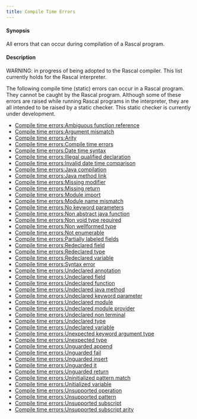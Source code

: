 ```yaml
---
title: Compile Time Errors
---
```


#### Synopsis

All errors that can occur during compilation of a Rascal program.

#### Description

WARNING: in progress of being adopted to the Rascal compiler. This list currently holds 
for the Rascal interpreter.

The following compile time (static) errors can occur in a Rascal program. 
They cannot be caught by the Rascal program. Although some of these errors are raised while running
Rascal programs in the interpreter, they are all intended to be raised by a static checker. This static
checker is currently under development.
 
* [Compile time errors:Ambiguous function reference](../CompileTimeErrors/AmbiguousFunctionReference)
* [Compile time errors:Argument mismatch](../CompileTimeErrors/ArgumentMismatch)
* [Compile time errors:Arity](../CompileTimeErrors/Arity)
* [Compile time errors:Compile time errors](../CompileTimeErrors/)
* [Compile time errors:Date time syntax](../CompileTimeErrors/DateTimeSyntax)
* [Compile time errors:Illegal qualified declaration](../CompileTimeErrors/IllegalQualifiedDeclaration)
* [Compile time errors:Invalid date time comparison](../CompileTimeErrors/InvalidDateTimeComparison)
* [Compile time errors:Java compilation](../CompileTimeErrors/JavaCompilation)
* [Compile time errors:Java method link](../CompileTimeErrors/JavaMethodLink)
* [Compile time errors:Missing modifier](../CompileTimeErrors/MissingModifier)
* [Compile time errors:Missing return](../CompileTimeErrors/MissingReturn)
* [Compile time errors:Module import](../CompileTimeErrors/ModuleImport)
* [Compile time errors:Module name mismatch](../CompileTimeErrors/ModuleNameMismatch)
* [Compile time errors:No keyword parameters](../CompileTimeErrors/NoKeywordParameters)
* [Compile time errors:Non abstract java function](../CompileTimeErrors/NonAbstractJavaFunction)
* [Compile time errors:Non void type required](../CompileTimeErrors/NonVoidTypeRequired)
* [Compile time errors:Non wellformed type](../CompileTimeErrors/NonWellformedType)
* [Compile time errors:Not enumerable](../CompileTimeErrors/NotEnumerable)
* [Compile time errors:Partially labeled fields](../CompileTimeErrors/PartiallyLabeledFields)
* [Compile time errors:Redeclared field](../CompileTimeErrors/RedeclaredField)
* [Compile time errors:Redeclared type](../CompileTimeErrors/RedeclaredType)
* [Compile time errors:Redeclared variable](../CompileTimeErrors/RedeclaredVariable)
* [Compile time errors:Syntax error](../CompileTimeErrors/SyntaxError)
* [Compile time errors:Undeclared annotation](../CompileTimeErrors/UndeclaredAnnotation)
* [Compile time errors:Undeclared field](../CompileTimeErrors/UndeclaredField)
* [Compile time errors:Undeclared function](../CompileTimeErrors/UndeclaredFunction)
* [Compile time errors:Undeclared java method](../CompileTimeErrors/UndeclaredJavaMethod)
* [Compile time errors:Undeclared keyword parameter](../CompileTimeErrors/UndeclaredKeywordParameter)
* [Compile time errors:Undeclared module](../CompileTimeErrors/UndeclaredModule)
* [Compile time errors:Undeclared module provider](../CompileTimeErrors/UndeclaredModuleProvider)
* [Compile time errors:Undeclared non terminal](../CompileTimeErrors/UndeclaredNonTerminal)
* [Compile time errors:Undeclared type](../CompileTimeErrors/UndeclaredType)
* [Compile time errors:Undeclared variable](../CompileTimeErrors/UndeclaredVariable)
* [Compile time errors:Unexpected keyword argument type](../CompileTimeErrors/UnexpectedKeywordArgumentType)
* [Compile time errors:Unexpected type](../CompileTimeErrors/UnexpectedType)
* [Compile time errors:Unguarded append](../CompileTimeErrors/UnguardedAppend)
* [Compile time errors:Unguarded fail](../CompileTimeErrors/UnguardedFail)
* [Compile time errors:Unguarded insert](../CompileTimeErrors/UnguardedInsert)
* [Compile time errors:Unguarded it](../CompileTimeErrors/UnguardedIt)
* [Compile time errors:Unguarded return](../CompileTimeErrors/UnguardedReturn)
* [Compile time errors:Uninitialized pattern match](../CompileTimeErrors/UninitializedPatternMatch)
* [Compile time errors:Unitialized variable](../CompileTimeErrors/UnitializedVariable)
* [Compile time errors:Unsupported operation](../CompileTimeErrors/UnsupportedOperation)
* [Compile time errors:Unsupported pattern](../CompileTimeErrors/UnsupportedPattern)
* [Compile time errors:Unsupported subscript](../CompileTimeErrors/UnsupportedSubscript)
* [Compile time errors:Unsupported subscript arity](../CompileTimeErrors/UnsupportedSubscriptArity)

